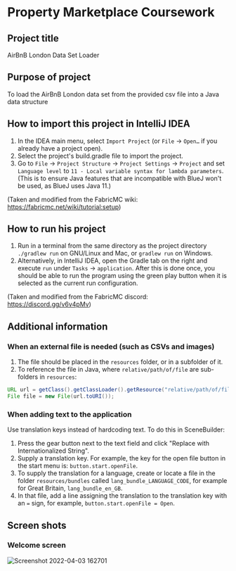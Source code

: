 # Property Marketplace Coursework

## Project title
AirBnB London Data Set Loader 

## Purpose of project
To load the AirBnB London data set from the provided csv file into a Java data structure


## How to import this project in IntelliJ IDEA
1. In the IDEA main menu, select `Import Project` (or `File` → `Open…` if you already have a project open). 
2. Select the project's build.gradle file to import the project.
3. Go to `File` → `Project Structure` → `Project Settings` → `Project` and set `Language level` to `11 - Local variable syntax for lambda parameters`. (This is to ensure Java features that are incompatible with BlueJ won't be used, as BlueJ uses Java 11.)

(Taken and modified from the FabricMC wiki: https://fabricmc.net/wiki/tutorial:setup)

## How to run his project
1. Run in a terminal from the same directory as the project directory `./gradlew run` on GNU/Linux and Mac, or `gradlew run` on Windows.
2. Alternatively, in IntelliJ IDEA, open the Gradle tab on the right and execute `run` under `Tasks` → `application`. After this is done once, you should be able to run the program using the green play button when it is selected as the current run configuration.

(Taken and modified from the FabricMC discord: https://discord.gg/v6v4pMv)


## Additional information

### When an external file is needed (such as CSVs and images)
1. The file should be placed in the `resources` folder, or in a subfolder of it.
2. To reference the file in Java, where `relative/path/of/file` are sub-folders in `resources`:

```java
URL url = getClass().getClassLoader().getResource("relative/path/of/file/filename.someextension");
File file = new File(url.toURI());
```

### When adding text to the application

Use translation keys instead of hardcoding text. To do this in SceneBuilder:
1. Press the gear button next to the text field and click "Replace with Internationalized String".
2. Supply a translation key. For example, the key for the open file button in the start menu is: `button.start.openFile`.
3. To supply the translation for a language, create or locate a file in the folder `resources/bundles` called `lang_bundle_LANGUAGE_CODE`, for example for Great Britain, `lang_bundle_en_GB`.
4. In that file, add a line assigning the translation to the translation key with an `=` sign, for example, `button.start.openFile = Open`.


## Screen shots


### Welcome screen

![Screenshot 2022-04-03 162701](https://user-images.githubusercontent.com/64263647/161763645-064d6a92-0703-4bc5-9369-9255b3d0bc5d.png)


